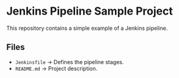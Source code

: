 # Jenkins Pipeline Sample Project

This repository contains a simple example of a Jenkins pipeline.

## Files
- `Jenkinsfile` → Defines the pipeline stages.
- `README.md` → Project description.
